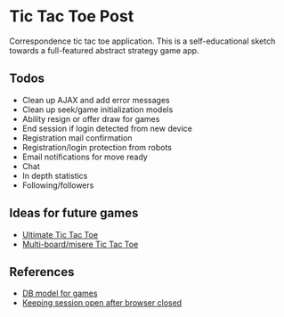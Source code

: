 # Tic Tac Toe Post
Correspondence tic tac toe application. This is a self-educational sketch towards a full-featured abstract strategy game app.

## Todos
- Clean up AJAX and add error messages
- Clean up seek/game initialization models
- Ability resign or offer draw for games
- End session if login detected from new device
- Registration mail confirmation
- Registration/login protection from robots
- Email notifications for move ready
- Chat
- In depth statistics
- Following/followers

## Ideas for future games
- [Ultimate Tic Tac Toe](https://en.wikipedia.org/wiki/Ultimate_tic-tac-toe)
- [Multi-board/misere Tic Tac Toe](https://www.youtube.com/watch?v=h09XU8t8eUM)

## References
- [DB model for games](http://www.vertabelo.com/blog/technical-articles/a-database-model-for-simple-board-games)
- [Keeping session open after browser closed](https://stackoverflow.com/questions/3684620/is-possible-to-keep-session-even-after-the-browser-is-closed)
